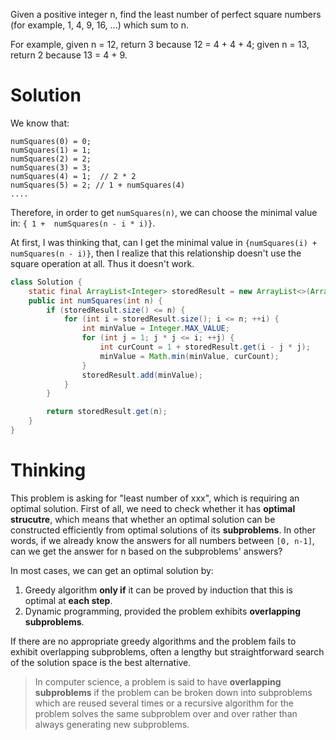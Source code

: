 Given a positive integer n, find the least number of perfect square numbers (for example, 1, 4, 9, 16, ...) which sum to n.

For example, given n = 12, return 3 because 12 = 4 + 4 + 4; given n = 13, return 2 because 13 = 4 + 9.


# Solution

We know that:

```
numSquares(0) = 0;
numSquares(1) = 1;
numSquares(2) = 2;
numSquares(3) = 3;   
numSquares(4) = 1;  // 2 * 2
numSquares(5) = 2; // 1 + numSquares(4)
....
```

Therefore, in order to get ```numSquares(n)```, we can choose the minimal value in: `{ 1 +  numSquares(n - i * i)}`.

At first, I was thinking that, can I get the minimal value in `{numSquares(i) + numSquares(n - i)}`, then I realize that this relationship doesn't use the square operation at all. Thus it doesn't work. 
  
```java 
class Solution {
    static final ArrayList<Integer> storedResult = new ArrayList<>(Arrays.asList(0, 1));
    public int numSquares(int n) {
        if (storedResult.size() <= n) {
            for (int i = storedResult.size(); i <= n; ++i) {
                int minValue = Integer.MAX_VALUE;
                for (int j = 1; j * j <= i; ++j) {
                    int curCount = 1 + storedResult.get(i - j * j);
                    minValue = Math.min(minValue, curCount);
                }
                storedResult.add(minValue);
            }
        }

        return storedResult.get(n);
    }
}
```

# Thinking

This problem is asking for "least number of xxx", which is requiring an optimal solution.
First of all, we need to check whether it has __optimal strucutre__, which means that whether an optimal solution can be constructed efficiently from optimal solutions of its __subproblems__. In other words, if we already know the answers for all numbers between `[0, n-1]`, can we get the answer for n based on the subproblems' answers?

In most cases, we can get an optimal solution by:
1. Greedy algorithm __only if__ it can be proved by induction that this is optimal at __each step__.
2. Dynamic programming, provided the problem exhibits __overlapping subproblems__.

If there are no appropriate greedy algorithms and the problem fails to exhibit overlapping subproblems, often a lengthy but straightforward search of the solution space is the best alternative.
 
> In computer science, a problem is said to have __overlapping subproblems__ if the problem can be broken down into subproblems which are reused several times or a recursive algorithm for the problem solves the same subproblem over and over rather than always generating new subproblems.

